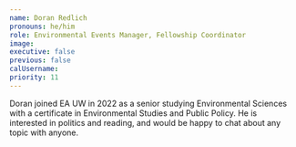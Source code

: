 ```yaml
---
name: Doran Redlich
pronouns: he/him
role: Environmental Events Manager, Fellowship Coordinator
image:
executive: false
previous: false
calUsername:
priority: 11
---
```


Doran joined EA UW in 2022 as a senior studying Environmental Sciences with a certificate in Environmental Studies and Public Policy. He is interested in politics and reading, and would be happy to chat about any topic with anyone.
